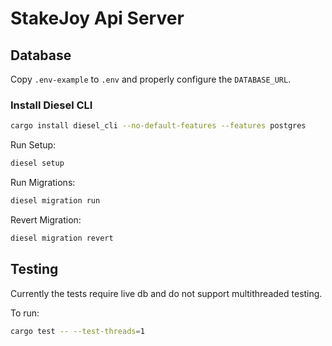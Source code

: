 # StakeJoy Api Server

## Database

Copy `.env-example` to `.env` and properly configure the `DATABASE_URL`.

### Install Diesel CLI

```bash
cargo install diesel_cli --no-default-features --features postgres
```

Run Setup:
```bash
diesel setup
```

Run Migrations:
```bash
diesel migration run
```

Revert Migration:
```bash
diesel migration revert
```

## Testing

Currently the tests require live db and do not support multithreaded testing.

To run:
```bash
cargo test -- --test-threads=1
```
